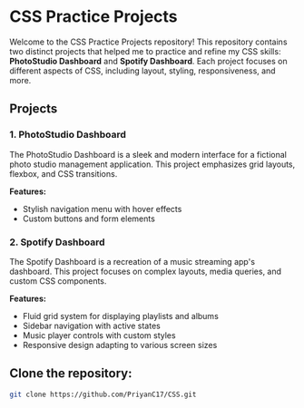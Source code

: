 # CSS Practice Projects

Welcome to the CSS Practice Projects repository! This repository contains two distinct projects that helped me to practice and refine my CSS skills: **PhotoStudio Dashboard** and **Spotify Dashboard**. Each project focuses on different aspects of CSS, including layout, styling, responsiveness, and more.

## Projects

### 1. PhotoStudio Dashboard
The PhotoStudio Dashboard is a sleek and modern interface for a fictional photo studio management application. This project emphasizes grid layouts, flexbox, and CSS transitions. 

**Features:**
- Stylish navigation menu with hover effects
- Custom buttons and form elements

### 2. Spotify Dashboard
The Spotify Dashboard is a recreation of a music streaming app's dashboard. This project focuses on complex layouts, media queries, and custom CSS components.

**Features:**
- Fluid grid system for displaying playlists and albums
- Sidebar navigation with active states
- Music player controls with custom styles
- Responsive design adapting to various screen sizes

## Clone the repository:
   ```bash
   git clone https://github.com/PriyanC17/CSS.git
